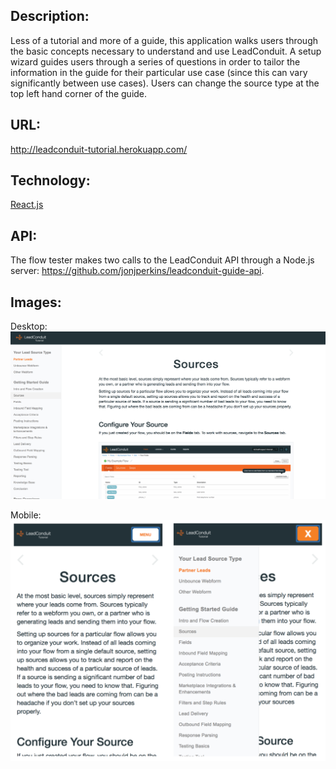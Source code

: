 ## **Description**:
Less of a tutorial and more of a guide, this application walks users through the basic concepts necessary to understand and use LeadConduit. A setup wizard guides users through a series of questions in order to tailor the information in the guide for their particular use case (since this can vary significantly between use cases). Users can change the source type at the top left hand corner of the guide. 

## **URL**: 
http://leadconduit-tutorial.herokuapp.com/

## **Technology**:
[React.js](https://facebook.github.io/react/)

## **API**: 
The flow tester makes two calls to the LeadConduit API through a Node.js server: https://github.com/jonjperkins/leadconduit-guide-api. 

## **Images**:

Desktop:
![desktop](/images/desktop.png)

Mobile:
![mobile](/images/mobile.png)
